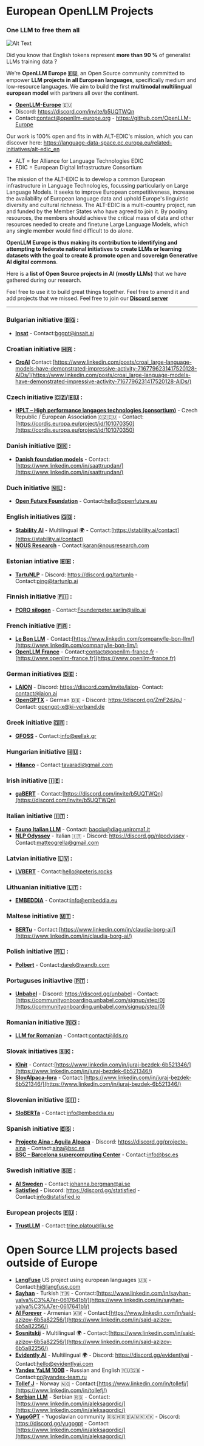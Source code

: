 # European OpenLLM Projects

### **One LLM to free them all**

![Alt Text](https://64.media.tumblr.com/d586d1cc83306a8a2948cd5b6f42c81b/tumblr_inline_p7g0lzVRSN1roj9wu_500.gif)

Did you know that English tokens represent **more than 90 %** of generalist LLMs training data ? 

We’re **OpenLLM Europe 🇪🇺**, an Open Source community committed to empower **LLM projects in all European languages**, specifically medium and low-resource languages. We aim to build the first **multimodal multilingual european model** with partners all over the continent.

* **[OpenLLM-Europe](https://github.com/OpenLLM-Europe)** 🇪🇺
* Discord: <https://discord.com/invite/b5UQTWQn>
* Contact:[contact@openllm-europe.org](mailto:contact@openllm-europe.org) - https://github.com/OpenLLM-Europe

Our work is 100% open and fits in with ALT-EDIC's mission, which you can discover here: https://language-data-space.ec.europa.eu/related-initiatives/alt-edic_en
* ALT = for Alliance for Language Technologies EDIC
* EDIC = European Digital Infrastructure Consortium

The mission of the ALT-EDIC is to develop a common European infrastructure in Language Technologies, focussing particularly on Large Language Models. It seeks to improve European competitiveness, increase the availability of European language data and uphold Europe's linguistic diversity and cultural richness. The ALT-EDIC is a multi-country project, run and funded by the Member States who have agreed to join it. By pooling resources, the members should achieve the critical mass of data and other resources needed to create and finetune Large Language Models, which any single member would find difficult to do alone.
 
**OpenLLM Europe is thus making its contribution to identifying and attempting to federate national initiatives to create LLMs or learning datasets with the goal to create & promote open and sovereign Generative AI digital commons**.

Here is a **list of Open Source projects in AI (mostly LLMs)** that we have gathered during our research.

Feel free to use it to build great things together.
Feel free to amend it and add projects that we missed.
Feel free to join our **[Discord server](https://discord.com/invite/b5UQTWQn)** 

---

### **Bulgarian initiative** 🇧🇬 :
* **[Insat](https://bggpt.ai/blog/2024-02-18-launching-the-first-free-and-open-bulgarian-llm/)** - Contact:[bggpt@insait.ai](mailto:bggpt@insait.ai)

### **Croatian initiative** 🇭🇷 : 
* **[CroAI](https://www.croai.org/)**  Contact:[https://www.linkedin.com/posts/croai_large-language-models-have-demonstrated-impressive-activity-7167796231417520128-AlDs/](https://www.linkedin.com/posts/croai_large-language-models-have-demonstrated-impressive-activity-7167796231417520128-AlDs/)

### **Czech initiative** 🇨🇿/🇪🇺 : 
* **[HPLT – High performance langages technologies (consortium)](https://hplt-project.org/)** - Czech Republic / European Association 🇨🇿🇪🇺   - Contact: [https://cordis.europa.eu/project/id/101070350](https://cordis.europa.eu/project/id/101070350)

### **Danish initiative** 🇩🇰 : 
* **[Danish foundation models](https://huggingface.co/danish-foundation-models/munin-7b-alpha)** - Contact:[https://www.linkedin.com/in/saattrupdan/](https://www.linkedin.com/in/saattrupdan/)

### **Duch initiative** 🇳🇱 : 
* **[Open Future Foundation](https://openfuture.eu/)** - Contact:[hello@openfuture.eu](hello@openfuture.eu)

### **English initiatives** 🇬🇧 : 
* **[Stability AI](https://stability.ai/)** - Multilingual 🌍 - Contact:[https://stability.ai/contact](https://stability.ai/contact)
* **[NOUS Research](https://huggingface.co/NousResearch)** - Contact:[karan@nousresearch.com](mailto:karan@nousresearch.com)

### **Estonian intiative** 🇪🇪 : 
* **[TartuNLP](https://tartunlp.ai/)** -  Discord: <https://discord.gg/tartunlp> - Contact:[ping@tartunlp.ai](mailto:ping@tartunlp.ai)

### **Finnish initiative** 🇫🇮 :
* **[PORO silogen](https://www.silo.ai/blog/poro-a-family-of-open-models-that-bring-european-languages-to-the-frontier)** - Contact:[Founderpeter.sarlin@silo.ai](Founderpeter.sarlin@silo.ai)

### **French initiative** 🇫🇷 :
* **[Le Bon LLM](https://www.lebonllm.fr/)** - Contact:[https://www.linkedin.com/company/le-bon-llm/](https://www.linkedin.com/company/le-bon-llm/)
* **[OpenLLM France](https://www.openllm-france.fr/)** - Contact:[contact@openllm-france.fr](mailto:contact@openllm-france.fr) - [https://www.openllm-france.fr](https://www.openllm-france.fr) 

### **German initiatives** 🇩🇪 :
* **[LAION](https://laion.ai/)** - Discord: <https://discord.com/invite/laion>- Contact: [contact@laion.ai](mailto:contact@laion.ai)
* **[OpenGPTX](https://opengpt-x.de/en/)** - German 🇩🇪 - Discord: <https://discord.gg/ZmF2dJgJ> - Contact: [opengpt-x@ki-verband.de](mailto:opengpt-x@ki-verband.de) 

### **Greek initiative** 🇬🇷 : 
* **[GFOSS](https://gfoss.eu/)** - Contact:[info@eellak.gr](mailto:info@eellak.gr)

### **Hungarian initiative** 🇭🇺 : 
* **[Hilanco](https://hilanco.github.io/home.html)** - Contact:[tavaradi@gmail.com](tavaradi@gmail.com)

### **Irish initiative** 🇮🇪 : 
* **[gaBERT](https://aclanthology.org/2022.lrec-1.511.pdf)** - Contact:[https://discord.com/invite/b5UQTWQn](https://discord.com/invite/b5UQTWQn)

### **Italian initiative** 🇮🇹 : 
* **[Fauno Italian LLM](https://github.com/RSTLess-research/Fauno-Italian-LLM)** - Contact: [bacciu@diag.uniroma1.it](mailto:bacciu@diag.uniroma1.it) 
* **[NLP Odyssey](https://opencollective.com/nlpodyssey#category-ABOUT)** - Italian 🇮🇹 - Discord: <https://discord.gg/nlpodyssey> - Contact:[matteogrella@gmail.com](mailto:matteogrella@gmail.com) 

### **Latvian initiative** 🇱🇻 : 
* **[LVBERT](https://github.com/LUMII-AILab/LVBERT)** - Contact:[hello@peteris.rocks](hello@peteris.rocks)

### **Lithuanian initiative** 🇱🇹 : 
* **[EMBEDDIA](http://embeddia.eu/)** - Contact:[info@embeddia.eu](mailto:info@embeddia.eu)

### **Maltese initiative** 🇲🇹 : 
* **[BERTu](https://github.com/MLRS/BERTu)** - Contact:[https://www.linkedin.com/in/claudia-borg-ai/](https://www.linkedin.com/in/claudia-borg-ai/)

### **Polish initiative** 🇵🇱 : 
* **[Polbert](https://huggingface.co/dkleczek)** - Contact:[darek@wandb.com](mailto:darek@wandb.com)

### **Portuguses initiavtive** 🇵🇹 : 
* **[Unbabel](https://unbabel.com/fr/research/unbabel4eu/)** - Discord: <https://discord.gg/unbabel> - Contact:[https://communityonboarding.unbabel.com/signup/step/0](https://communityonboarding.unbabel.com/signup/step/0)

### **Romanian initiative** 🇷🇴 : 
* **[LLM for Romanian](https://ilds.ro/llm-for-romanian/)** - Contact:[contact@ilds.ro](mailto:contact@ilds.ro)

### **Slovak initiatives** 🇸🇰 : 
* **[KInit](https://github.com/kinit-sk)** - Contact:[https://www.linkedin.com/in/juraj-bezdek-6b521346/](https://www.linkedin.com/in/juraj-bezdek-6b521346/)
* **[SlovAlpaca-lora](https://huggingface.co/blip-solutions/SlovAlpaca-lora)** - Contact:[https://www.linkedin.com/in/juraj-bezdek-6b521346/](https://www.linkedin.com/in/juraj-bezdek-6b521346/)

### **Slovenian initiative** 🇸🇮 : 
* **[SloBERTa](https://huggingface.co/EMBEDDIA/sloberta)** - Contact:[info@embeddia.eu](mailto:info@embeddia.eu)

### **Spanish initiative** 🇪🇸 : 
* **[Projecte Aina : Aguila Alpaca](https://huggingface.co/projecte-aina)** - Discord: <https://discord.gg/projecte-aina> - Contact:[aina@bsc.es](mailto:aina@bsc.es)
* **[BSC – Barcelona supercomputing Center](https://www.bsc.es/es/join-us/job-opportunities/9024csairre1)** - Contact:[info@bsc.es](mailto:info@bsc.es)

### **Swedish initiative** 🇸🇪 : 
* **[AI Sweden](https://www.ai.se/en)** - Contact:[johanna.bergman@ai.se](mailto:johanna.bergman@ai.se)
* **[Satisfied](https://www.statisfied.io/)** - Discord: <https://discord.gg/statisfied> - Contact:[info@statisfied.io](mailto:info@statisfied.io)

### **European projects** 🇪🇺 :
* **[TrustLLM](https://trustllm.eu/partners/)** - Contact:[trine.platou@liu.se](mailto:trine.platou@liu.se)

# Open Source LLM projects based outside of Europe 

* **[LangFuse](https://langfuse.com/)** US project using european languages 🇺🇸 - Contact:[hi@langfuse.com](mailto:hi@langfuse.com)
* **[Sayhan](https://huggingface.co/sayhan/Mistral-7B-Instruct-v0.2-turkish-GGUF)** - Turkish 🇹🇷 - Contact:[https://www.linkedin.com/in/sayhan-yalva%C3%A7er-0617641b1/](https://www.linkedin.com/in/sayhan-yalva%C3%A7er-0617641b1/)
* **[AI Forever](https://github.com/ai-forever)** - Armenian 🇦🇲 - Contact:[https://www.linkedin.com/in/said-azizov-6b5a82256/](https://www.linkedin.com/in/said-azizov-6b5a82256/) 
* **[Sosnitskij](https://huggingface.co/Sosnitskij)** - Multilingual 🌍 - Contact:[https://www.linkedin.com/in/said-azizov-6b5a82256/](https://www.linkedin.com/in/said-azizov-6b5a82256/) 
* **[Evidently AI](https://www.evidentlyai.com/community)** - Multilingual 🌍 - Discord: <https://discord.gg/evidentlyai> - Contact:[hello@evidentlyai.com](mailto:hello@evidentlyai.com) 
* **[Yandex YaLM 100B](https://huggingface.co/yandex/yalm-100b)** - Russian and English 🇷🇺🇬🇧 - Contact:[pr@yandex-team.ru](mailto:pr@yandex-team.ru)
* **[Tollef J](https://folk.ntnu.no/tollefj/)** - Norway 🇳🇴 -  Contact:[https://www.linkedin.com/in/tollefj/](https://www.linkedin.com/in/tollefj/)
* **[Serbian LLM](https://github.com/gordicaleksa/serbian-llm-eval)** - Serbian 🇷🇸 - Contact:[https://www.linkedin.com/in/aleksagordic/](https://www.linkedin.com/in/aleksagordic/) 
* **[YugoGPT](https://www.yugochat.com/fr/)** - Yugoslavian community 🇷🇸🇭🇷🇧🇦🇲🇰🇽🇰 - Discord: <https://discord.gg/yugogpt> - Contact:[https://www.linkedin.com/in/aleksagordic/](https://www.linkedin.com/in/aleksagordic/)
